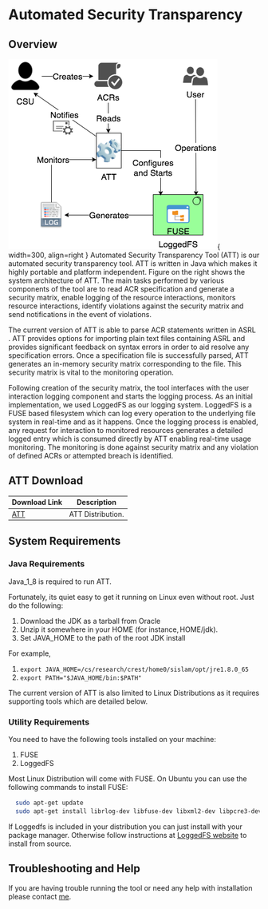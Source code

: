 # Automated Security Transparency

## Overview

![Image title](../images/att.png){ width=300, align=right }
Automated Security Transparency Tool (ATT) is our automated security transparency tool. ATT is written in Java which makes it highly portable and platform independent. Figure on the right shows the system architecture of ATT. The main tasks performed by various components of the tool are to read ACR specification and generate a security matrix, enable logging of the resource interactions, monitors resource interactions, identify violations against the security matrix and send notifications in the event of violations.

The current version of ATT is able to parse ACR statements written in ASRL . ATT provides options for importing plain text files containing ASRL and provides significant feedback on syntax errors in order to aid resolve any specification errors. Once a specification file is successfully parsed, ATT generates an in-memory security matrix corresponding to the file. This security matrix is vital to the monitoring operation.

Following creation of the security matrix, the tool interfaces with the user interaction logging component and starts the logging process. As an initial implementation, we used LoggedFS as our logging system. LoggedFS is a FUSE based filesystem which can log every operation to the underlying file system in real-time and as it happens. Once the logging process is enabled, any request for interaction to monitored resources generates a detailed logged entry which is consumed directly by ATT enabling real-time usage monitoring. The monitoring is done against security matrix and any violation of defined ACRs or attempted breach is identified.

## ATT Download

|	Download Link |	Description|
|-----------------|-----------------|
| [ATT]() |	ATT Distribution.|

## System Requirements
### Java Requirements

Java_1_8 is required to run ATT.

Fortunately, its quiet easy to get it running on Linux even without root. Just do the following:

 1. Download the JDK as a tarball from Oracle
 2. Unzip it somewhere in your HOME (for instance, HOME/jdk).
 3. Set JAVA_HOME to the path of the root JDK install

For example,
 1. `export JAVA_HOME=/cs/research/crest/home0/sislam/opt/jre1.8.0_65`
 2. `export PATH="$JAVA_HOME/bin:$PATH"`

The current version of ATT is also limited to Linux Distributions as it requires supporting tools which are detailed below.

### Utility Requirements
You need to have the following tools installed on your machine:
 1. FUSE
 2. LoggedFS

Most Linux Distribution will come with FUSE. On Ubuntu you can use the following commands to install FUSE:

```bash linenums="1"
  sudo apt-get update
  sudo apt-get install librlog-dev libfuse-dev libxml2-dev libpcre3-dev
```

If Loggedfs is included in your distribution you can just install with your package manager. Otherwise follow instructions at [LoggedFS website](https://rflament.github.io/loggedfs/) to install from source.

## Troubleshooting and Help
If you are having trouble running the tool or need any help with installation please contact [me](../index.md).

